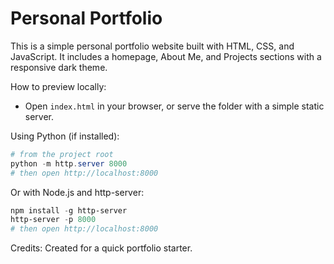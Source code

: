 # Personal Portfolio

This is a simple personal portfolio website built with HTML, CSS, and JavaScript. It includes a homepage, About Me, and Projects sections with a responsive dark theme.

How to preview locally:

- Open `index.html` in your browser, or serve the folder with a simple static server.

Using Python (if installed):

```powershell
# from the project root
python -m http.server 8000
# then open http://localhost:8000
```

Or with Node.js and http-server:

```powershell
npm install -g http-server
http-server -p 8000
# then open http://localhost:8000
```

Credits: Created for a quick portfolio starter.
